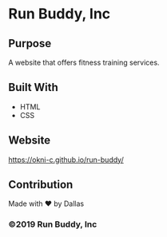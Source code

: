 # Run Buddy, Inc

## Purpose
A website that offers fitness training services. 

## Built With
* HTML
* CSS

## Website
https://okni-c.github.io/run-buddy/

## Contribution
Made with ❤️ by Dallas

### ©️2019 Run Buddy, Inc 